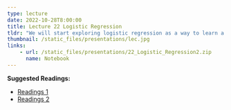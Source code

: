 ```yaml
---
type: lecture
date: 2022-10-28T8:00:00
title: Lecture 22 Logistic Regression
tldr: "We will start exploring logistic regression as a way to learn a classification boundary"
thumbnail: /static_files/presentations/lec.jpg
links: 
    - url: /static_files/presentations/22_Logistic_Regression2.zip
      name: Notebook
---
```

**Suggested Readings:**
- [Readings 1](https://towardsdatascience.com/logistic-regression-detailed-overview-46c4da4303bc)
- [Readings 2](https://www.nvidia.com/en-us/glossary/data-science/linear-regression-logistic-regression/)

